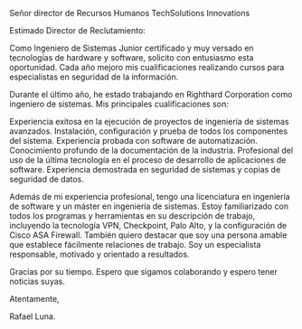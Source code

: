 Señor director de Recursos Humanos
TechSolutions Innovations

Estimado Director de Reclutamiento:

Como Ingeniero de Sistemas Junior certificado y muy versado en tecnologías de hardware y software, solicito con entusiasmo esta oportunidad. Cada año mejoro mis cualificaciones realizando cursos para 
especialistas en seguridad de la información.

Durante el último año, he estado trabajando en Righthard Corporation como ingeniero de sistemas. Mis principales cualificaciones son:

Experiencia exitosa en la ejecución de proyectos de ingeniería de sistemas avanzados.
Instalación, configuración y prueba de todos los componentes del sistema.
Experiencia probada con software de automatización.
Conocimiento profundo de la documentación de la industria.
Profesional del uso de la última tecnología en el proceso de desarrollo de aplicaciones de software.
Experiencia demostrada en seguridad de sistemas y copias de seguridad de datos.

Además de mi experiencia profesional, tengo una licenciatura en ingeniería de software y un máster en ingeniería de sistemas. Estoy familiarizado con todos los programas y herramientas en su descripción de trabajo, 
incluyendo la tecnología VPN, Checkpoint, Palo Alto, y la configuración de Cisco ASA Firewall. También quiero destacar que soy una persona amable que establece fácilmente relaciones de trabajo. 
Soy un especialista responsable, motivado y orientado a resultados.

Gracias por su tiempo. Espero que sigamos colaborando y espero tener noticias suyas.

Atentamente,

Rafael Luna.
